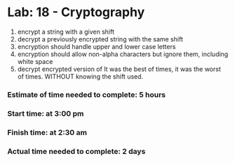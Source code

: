 # Lab: 18 - Cryptography
1) encrypt a string with a given shift
2) decrypt a previously encrypted string with the same shift
3) encryption should handle upper and lower case letters
4) encryption should allow non-alpha characters but ignore them, including white space
5) decrypt encrypted version of It was the best of times, it was the worst of times. WITHOUT knowing the shift used.

### Estimate of time needed to complete: 5 hours
### Start time: at 3:00 pm
### Finish time: at 2:30 am
### Actual time needed to complete: 2 days